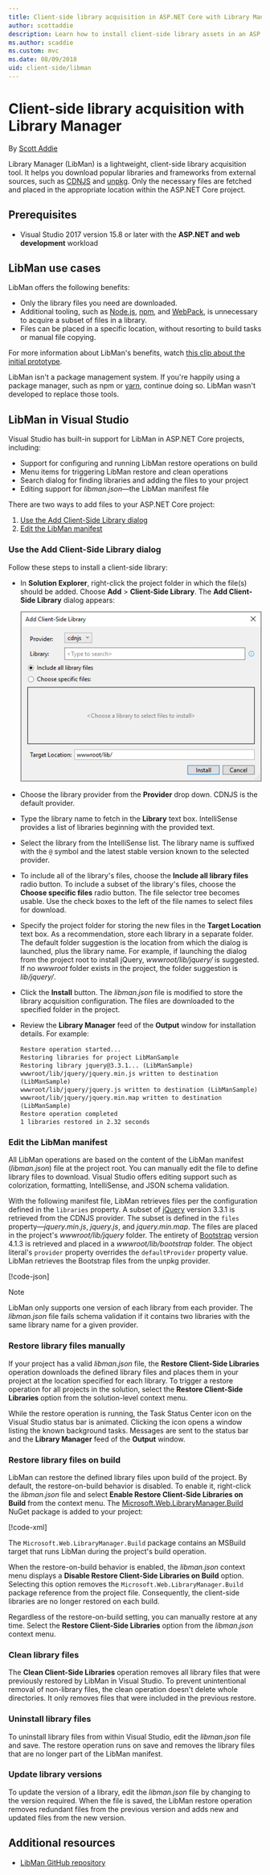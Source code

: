 ```yaml
---
title: Client-side library acquisition in ASP.NET Core with Library Manager (LibMan)
author: scottaddie
description: Learn how to install client-side library assets in an ASP.NET Core project using Library Manager (LibMan).
ms.author: scaddie
ms.custom: mvc
ms.date: 08/09/2018
uid: client-side/libman
---
```

# Client-side library acquisition with Library Manager

By [Scott Addie](https://twitter.com/Scott_Addie)

Library Manager (LibMan) is a lightweight, client-side library acquisition tool. It helps you download popular libraries and frameworks from external sources, such as [CDNJS](https://cdnjs.com/) and [unpkg](https://unpkg.com/#/). Only the necessary files are fetched and placed in the appropriate location within the ASP.NET Core project.

## Prerequisites

* Visual Studio 2017 version 15.8 or later with the **ASP.NET and web development** workload

## LibMan use cases

LibMan offers the following benefits:

* Only the library files you need are downloaded.
* Additional tooling, such as [Node.js](https://nodejs.org), [npm](https://www.npmjs.com), and [WebPack](https://webpack.js.org), is unnecessary to acquire a subset of files in a library.
* Files can be placed in a specific location, without resorting to build tasks or manual file copying.

For more information about LibMan's benefits, watch [this clip about the initial prototype](https://channel9.msdn.com/Events/Build/2017/B8073#time=43m34s).

LibMan isn't a package management system. If you're happily using a package manager, such as npm or [yarn](https://yarnpkg.com), continue doing so. LibMan wasn't developed to replace those tools.

## LibMan in Visual Studio

Visual Studio has built-in support for LibMan in ASP.NET Core projects, including:

* Support for configuring and running LibMan restore operations on build
* Menu items for triggering LibMan restore and clean operations
* Search dialog for finding libraries and adding the files to your project
* Editing support for *libman.json*&mdash;the LibMan manifest file

There are two ways to add files to your ASP.NET Core project:

1. [Use the Add Client-Side Library dialog](#use-the-add-client-side-library-dialog)
1. [Edit the LibMan manifest](#edit-the-libman-manifest)

### Use the Add Client-Side Library dialog

Follow these steps to install a client-side library:

* In **Solution Explorer**, right-click the project folder in which the file(s) should be added. Choose **Add** > **Client-Side Library**. The **Add Client-Side Library** dialog appears:

  ![Add Client-Side Library dialog](libman/_static/add-library-dialog.png)

* Choose the library provider from the **Provider** drop down. CDNJS is the default provider.
* Type the library name to fetch in the **Library** text box. IntelliSense provides a list of libraries beginning with the provided text.
* Select the library from the IntelliSense list. The library name is suffixed with the `@` symbol and the latest stable version known to the selected provider.
* To include all of the library's files, choose the **Include all library files** radio button. To include a subset of the library's files, choose the **Choose specific files** radio button. The file selector tree becomes usable. Use the check boxes to the left of the file names to select files for download.
* Specify the project folder for storing the new files in the **Target Location** text box. As a recommendation, store each library in a separate folder. The default folder suggestion is the location from which the dialog is launched, plus the library name. For example, if launching the dialog from the project root to install jQuery, *wwwroot/lib/jquery/* is suggested. If no *wwwroot* folder exists in the project, the folder suggestion is *lib/jquery/*.
* Click the **Install** button. The *libman.json* file is modified to store the library acquisition configuration. The files are downloaded to the specified folder in the project.
* Review the **Library Manager** feed of the **Output** window for installation details. For example:

  ```console
  Restore operation started...
  Restoring libraries for project LibManSample
  Restoring library jquery@3.3.1... (LibManSample)
  wwwroot/lib/jquery/jquery.min.js written to destination (LibManSample)
  wwwroot/lib/jquery/jquery.js written to destination (LibManSample)
  wwwroot/lib/jquery/jquery.min.map written to destination (LibManSample)
  Restore operation completed
  1 libraries restored in 2.32 seconds
  ```

### Edit the LibMan manifest

All LibMan operations are based on the content of the LibMan manifest (*libman.json*) file at the project root. You can manually edit the file to define library files to download. Visual Studio offers editing support such as colorization, formatting, IntelliSense, and JSON schema validation.

With the following manifest file, LibMan retrieves files per the configuration defined in the `libraries` property. A subset of [jQuery](https://jquery.com/) version 3.3.1 is retrieved from the CDNJS provider. The subset is defined in the `files` property&mdash;*jquery.min.js*, *jquery.js*, and *jquery.min.map*. The files are placed in the project's *wwwroot/lib/jquery* folder. The entirety of [Bootstrap](https://getbootstrap.com/) version 4.1.3 is retrieved and placed in a *wwwroot/lib/bootstrap* folder. The object literal's `provider` property overrides the `defaultProvider` property value. LibMan retrieves the Bootstrap files from the unpkg provider.

[!code-json[](libman/samples/LibManSample/libman.json)]

> [!NOTE]
> LibMan only supports one version of each library from each provider. The *libman.json* file fails schema validation if it contains two libraries with the same library name for a given provider.

### Restore library files manually

If your project has a valid *libman.json* file, the **Restore Client-Side Libraries** operation downloads the defined library files and places them in your project at the location specified for each library. To trigger a restore operation for all projects in the solution, select the **Restore Client-Side Libraries** option from the solution-level context menu.

While the restore operation is running, the Task Status Center icon on the Visual Studio status bar is animated. Clicking the icon opens a window listing the known background tasks. Messages are sent to the status bar and the **Library Manager** feed of the **Output** window.

### Restore library files on build

LibMan can restore the defined library files upon build of the project. By default, the restore-on-build behavior is disabled. To enable it, right-click the *libman.json* file and select **Enable Restore Client-Side Libraries on Build** from the context menu. The [Microsoft.Web.LibraryManager.Build](https://www.nuget.org/packages/Microsoft.Web.LibraryManager.Build/) NuGet package is added to your project:

[!code-xml[](libman/samples/LibManSample/LibManSample.csproj?name=snippet_RestoreOnBuildPackage)]

The `Microsoft.Web.LibraryManager.Build` package contains an MSBuild target that runs LibMan during the project's build operation.

When the restore-on-build behavior is enabled, the *libman.json* context menu displays a **Disable Restore Client-Side Libraries on Build** option. Selecting this option removes the `Microsoft.Web.LibraryManager.Build` package reference from the project file. Consequently, the client-side libraries are no longer restored on each build.

Regardless of the restore-on-build setting, you can manually restore at any time. Select the **Restore Client-Side Libraries** option from the *libman.json* context menu.

### Clean library files

The **Clean Client-Side Libraries** operation removes all library files that were previously restored by LibMan in Visual Studio. To prevent unintentional removal of non-library files, the clean operation doesn't delete whole directories. It only removes files that were included in the previous restore.

### Uninstall library files

To uninstall library files from within Visual Studio, edit the *libman.json* file and save. The restore operation runs on save and removes the library files that are no longer part of the LibMan manifest.

### Update library versions

To update the version of a library, edit the *libman.json* file by changing to the version required. When the file is saved, the LibMan restore operation removes redundant files from the previous version and adds new and updated files from the new version.

## Additional resources

* [LibMan GitHub repository](https://github.com/aspnet/LibraryManager)
